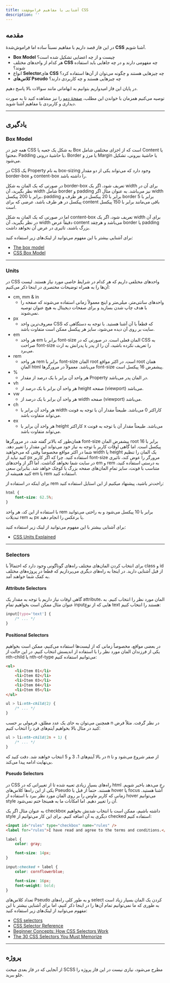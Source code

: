 ```yaml
---
title: آشنایی با مفاهیم فراموش‌شدۀ CSS
description: ''
---
```


## مقدمه

در این فاز قصد داریم با مفاهیم نسبتاً ساده اما فراموش‌شدۀ **CSS** آشنا شویم.

-   **Box Model** چیست و از چه اعضایی تشکیل شده است؟
-   هر کدام از واحدهای مختلف **CSS** چه مفهومی دارند و در چه جاهایی باید استفاده شوند؟
-   انواع **Selector**های **CSS** چه چیزهایی هستند و چگونه می‌توان از آن‌ها استفاده کرد؟
-   **کلاس‌های Pseudo** چه چیزهایی هستند و چه کاربردی دارند؟

در پایان این فاز امیدواریم بتوانیم به ابهاماتی مانند سوالات بالا پاسخ دهیم.

توصیه می‌کنیم همزمان با خواندن این مطلب،
[صفحۀ دمو](https://star-academy.github.io/codestar-internship/Demos/Frontend/pages/PhaseF02-CSS/index.html)
را نیز مشاهده کنید تا به صورت دیداری و کاربردی با مفاهیم آشنا شوید.

---

## یادگیری

### Box Model

همه چیز در CSS به شکل یک جعبه یا Box است
که از اجزای مختلفی شامل Content یا محتوا، Padding یا حاشیۀ درونی، Border یا مرز و Margin یا حاشیۀ بیرونی،
تشکیل می‌شود.

در CSS یک Property به نام box-sizing وجود دارد
که می‌تواند یکی از دو مقدار border-box و content-box را داشته باشد.

در صورتی که یک المان به شکل border-box تعریف شود، اگر یک width برای آن در نظر بگیرید،
آن width شامل border و padding نیز می‌باشد.
به عنوان مثال اگر width برابر با 200 پیکسل،
padding برابر با 20 پیکسل در هر طرف
و border برابر با 5 پیکسل در هر طرف باشد،
عرضی که برای content باقی می‌مانند برابر با 150 پیکسل است.

اما در صورتی که یک المان به شکل content-box تعریف شود، اگر یک width برای آن در نظر بگیرید،
آن width دقیقاً عرض content می‌باشد
و هرچقد border یا padding بزرگ باشند،
تاثیری در عرض آن نخواهد داشت.

برای آشنایی بیشتر با این مفهوم می‌توانید از لینک‌های زیر استفاده کنید:

-   [The box model](https://developer.mozilla.org/en-US/docs/Learn/CSS/Building_blocks/The_box_model)
-   [CSS Box Model](https://www.w3schools.com/css/css_boxmodel.asp)

---

### Units

در CSS واحدهای مختلفی داریم که هر کدام در شرایط خاصی مورد نیاز هستند.
لیست آن‌ها را به همراه توضیحات مختصری در اینجا ذکر می‌کنیم:

-   cm, mm & in
    -   واحدهای سانتی‌متر، میلی‌متر و اینچ معمولاً زمانی استفاده می‌شوند که صفحه را با هدف چاپ شدن بسازید و برای صفحات دیجیتال به هیچ عنوان توصیه نمی‌شوند.
-   px
    -   معروف‌ترین واحد CSS که قطعاً با آن آشنا هستید. با توجه به دستگاهی که سایت بر روی آن دیده می‌شود، سایز هر پیکسل ممکن است متفاوت باشد.
-   em
    -   هر واحد em برابر با font-size المان فعلی است. در صورتی که در CSS به صراحت font-size را تعریف نکرده باشید، آن را از پدر یا پدرانش به ارث می‌برد.
-   rem
    -   هر واحد rem برابر با font-size المان root است. در اکثر مواقع root همان المانِ html می‌باشد. معمولاً در مرورگرها font-size پیشفرض 16 پیکسل است.
-   %
    -   هر واحد آن برابر با یک درصد از مقدار Property در المان پدر می‌باشد.
-   vh
    -   هر واحد آن برابر با یک درصد از height صفحه (viewport) می‌باشد.
-   vw
    -   هر واحد آن برابر با یک درصد از width صفحه (viewport) می‌باشد.
-   ch
    -   هر واحد آن برابر با width کاراکتر 0 می‌باشد. طبیعتاً مقدار آن با توجه به فونت می‌تواند متفاوت باشد.
-   ex
    -   هر واحد آن برابر با height کاراکتر x می‌باشد. طبیعتاً مقدار آن با توجه به فونت می‌تواند متفاوت باشد.

همان‌طور که بالاتر گفته شد، در مرورگرها font-size پیشفرضِ المان root برابر با 16 پیکسل است.
اما گاهی اوقات کاربر با توجه به نیاز خود می‌تواند این مقدار را تغییر دهد.
شما در اکثر مواقع مخصوصاً وقتی که می‌خواهید width یا height یک المان را تنظیم کنید نباید از px استفاده کنید.
چرا که اگر کاربر font-size مرورگر را عوض کند، تاثیری در سایت شما نخواهد گذاشت.
اما اگر از واحدهای em و rem به درستی استفاده کنید، متناسب با فونت، سایز تمامِ المان‌های صفحه بزرگ یا کوچک خواهد شد.
بنابراین سعی کنید همیشه از em یا rem استفاده کنید.

برای اینکه در استفاده از rem راحت‌تر باشید، پیشنهاد میکنیم از این استایل استفاده کنید:

```css
html {
    font-size: 62.5%;
}
```

با استفاده از این کد، هر واحد rem برابر با 10 پیکسل می‌شود و به راحتی می‌توانید تبدیلات rem به px یا برعکس را انجام دهید.

برای آشنایی بیشتر با این مفهوم می‌توانید از لینک زیر استفاده کنید:

-   [CSS Units Explained](https://www.digitalocean.com/community/tutorials/css-css-units-explained)

---

### Selectors

برای انتخاب کردن المان‌های مختلف راه‌های گوناگونی وجود دارد که احتمالاً با class و id از قبل آشنایی دارید.
در اینجا به راه‌های دیگری می‌پردازیم که قطعاً در پروژه‌های مختلف به کمک شما خواهند آمد.

#### Attribute Selectors

گاهی اوقات نیاز داریم با توجه به مقدار یک attribute، المان مورد نظر را انتخاب کنیم.
به عنوان مثال ممکن است بخواهیم تمامِ inputهایی که از نوع text هستند را انتخاب کنیم:

```css
input[type='text'] {
    /* ... */
}
```

#### Positional Selectors

در بعضی مواقع، مخصوصاً زمانی که از لیست‌ها استفاده می‌کنیم،
ممکن است بخواهیم یکی از فرزندان المان مورد نظر را با استفاده از اندیسش انتخاب کنیم.
در این حالت از nth-child یا nth-of-type می‌توانیم استفاده کنیم:

```html
<ul>
    <li>Item 01</li>
    <li>Item 02</li>
    <li>Item 03</li>
    <li>Item 04</li>
    <li>Item 05</li>
</ul>
```

```css
ul > li:nth-child(2) {
    /* ... */
}
```

همچنین می‌توان به جای یک عدد مطلق، فرمولی بر حسب n در نظر گرفت.
مثلاً فرض کنید در مثال بالا بخواهیم آیتم‌های فرد را انتخاب کنیم:

```css
ul > li:nth-child(2n + 1) {
    /* ... */
}
```

در بالا آیتم‌های 1، 3 و 5 انتخاب خواهند شد.
دقت کنید که n از صفر شروع می‌شود و تا بی‌نهایت ادامه پیدا می‌کند.

#### Pseudo Selectors

در CSS راه‌های بسیار زیادی تعبیه شده تا از تغییراتی که در html رخ می‌دهد باخبر شویم.
یکی از این راه‌ها کلاس‌های Pseudo هستند.
حتماً از قبل با hover یا focus آشنا هستید.
زمانی که کاربر ماوس را بر روی المان مورد نظر ببرد با استفاده از hover می‌توانیم style آن را تغییر دهیم.
اما امکانات ما به همینجا ختم نمی‌شود.

به عنوان مثال اگر یک checkbox داشته باشیم،
ممکن است با انتخاب شدنش بخواهیم style دیگری به آن اضافه کنیم.
برای این کار می‌توانیم از checked استفاده کنیم:

```html
<input id="rules" type="checkbox" name="rules" />
<label for="rules">I have read and agree to the terms and conditions.</label>
```

```css
label {
    color: gray;

    font-size: 14px;
}

input:checked + label {
    color: cornflowerblue;

    font-size: 16px;
    font-weight: bold;
}
```

تعداد کلاس‌های Pseudo و به طور کلی راه‌های select کردن یک المان بسیار زیاد است
به طوری که ما نمی‌توانیم تمام آن‌ها را در اینجا ذکر کنیم،
اما برای آشنایی بیشتر با این مفهوم می‌توانید از لینک‌های زیر استفاده کنید:

-   [CSS selectors](https://developer.mozilla.org/en-US/docs/Web/CSS/CSS_Selectors)
-   [CSS Selector Reference](https://www.w3schools.com/cssref/css_selectors.asp)
-   [Beginner Concepts: How CSS Selectors Work](https://css-tricks.com/how-css-selectors-work/)
-   [The 30 CSS Selectors You Must Memorize](https://code.tutsplus.com/tutorials/the-30-css-selectors-you-must-memorize--net-16048)

---

## پروژه

از آنجایی که در فاز بعدی مبحث SCSS مطرح می‌شود، نیازی نیست در این فاز پروژه را جلو ببرید.
